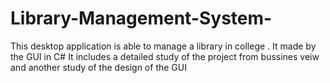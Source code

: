 # Library-Management-System-
This desktop application is able to manage a library in college . It made by the GUI in C#
It includes a detailed study of the project from bussines veiw and another study of the design of the GUI 
